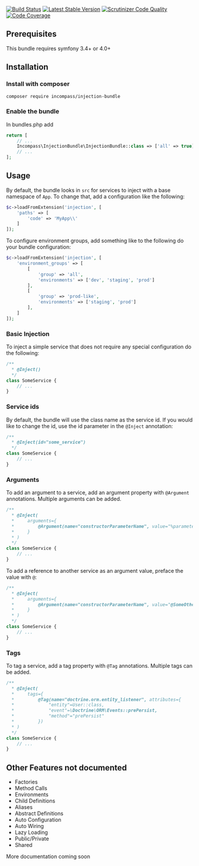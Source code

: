 [![Build Status](https://travis-ci.com/incompass/injection-bundle.svg?branch=master)](https://travis-ci.org/incompass/injection-bundle)
[![Latest Stable Version](https://poser.pugx.org/incompass/injection-bundle/v/stable.svg)](https://packagist.org/packages/incompass/injection-bundle)
[![Scrutinizer Code Quality](https://scrutinizer-ci.com/g/incompass/injection-bundle/badges/quality-score.png?b=master)](https://scrutinizer-ci.com/g/incompass/injection-bundle/?branch=master)
[![Code Coverage](https://scrutinizer-ci.com/g/incompass/injection-bundle/badges/coverage.png?b=master)](https://scrutinizer-ci.com/g/incompass/injection-bundle/?branch=master)

Prerequisites
-------------

This bundle requires symfony 3.4+ or 4.0+

Installation
------------

### Install with composer

```bash
composer require incompass/injection-bundle
```

### Enable the bundle

In bundles.php add

```php
return [
    // ...
    Incompass\InjectionBundle\InjectionBundle::class => ['all' => true]
    // ...
];
```

Usage
-----

By default, the bundle looks in `src` for services to inject with a base namespace of `App`. To change that, add a configuration like the following:

```php
$c->loadFromExtension('injection', [
    'paths' => [
        'code' => 'MyApp\\'
    ]
]);
```

To configure environment groups, add something like to the following do your bundle configuration:

```php
$c->loadFromExtension('injection', [
    'environment_groups' => [
        [
            'group' => 'all',
            'environments' => ['dev', 'staging', 'prod']
        ],
        [
            'group' => 'prod-like',
            'environments' => ['staging', 'prod']
        ],
    ]
]);
```

### Basic Injection

To inject a simple service that does not require any special configuration do the following:

```php
/**
  * @Inject()
  */
class SomeService {
    // ...
}
```

### Service ids

By default, the bundle will use the class name as the service id. If you would like to change the id, use the id parameter in the `@Inject` annotation:

```php
/**
  * @Inject(id="some_service")
  */
class SomeService {
    // ...
}
```

### Arguments

To add an argument to a service, add an argument property with `@Argument` annotations. Multiple arguments can be added.

```php
/**
  * @Inject(
  *     arguments={
  *         @Argument(name="constructorParameterName", value="%parameter_name%")
  *     }
  * )
  */
class SomeService {
    // ...
}
```

To add a reference to another service as an argument value, preface the value with `@`:

```php
/**
  * @Inject(
  *     arguments={
  *         @Argument(name="constructorParameterName", value="@SomeOtherServiceClass")
  *     }
  * )
  */
class SomeService {
    // ...
}
```

### Tags

To tag a service, add a tag property with `@Tag` annotations. Multiple tags can be added.

```php
/**
  * @Inject(
  *     tags={
  *         @Tag(name="doctrine.orm.entity_listener", attributes={
  *             "entity"=User::class,
  *             "event"=\Doctrine\ORM\Events::prePersist,
  *             "method"="prePersist"
  *         })
  * )
  */
class SomeService {
    // ...
}
```

Other Features not documented
-----------------------------

* Factories
* Method Calls
* Environments
* Child Definitions
* Aliases
* Abstract Definitions
* Auto Configuration
* Auto Wiring
* Lazy Loading
* Public/Private
* Shared

More documentation coming soon